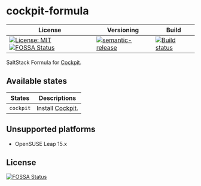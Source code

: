 # cockpit-formula

| License | Versioning | Build |
| ------- | ---------- | ----- |
| [![License: MIT](https://img.shields.io/badge/License-MIT-yellow.svg)](https://opensource.org/licenses/MIT) [![FOSSA Status](https://app.fossa.com/api/projects/git%2Bgithub.com%2Fextra2000%2Fcockpit-formula.svg?type=shield)](https://app.fossa.com/projects/git%2Bgithub.com%2Fextra2000%2Fcockpit-formula?ref=badge_shield) | [![semantic-release](https://img.shields.io/badge/%20%20%F0%9F%93%A6%F0%9F%9A%80-semantic--release-e10079.svg)](https://github.com/semantic-release/semantic-release) | [![Build status](https://ci.appveyor.com/api/projects/status/ot31ik300voibe0g/branch/master?svg=true)](https://ci.appveyor.com/project/nikAizuddin/cockpit-formula/branch/master) |

SaltStack Formula for [Cockpit](https://github.com/cockpit-project/cockpit).


## Available states

| States | Descriptions |
| ------ | ------------ |
| `cockpit` | Install [Cockpit](https://github.com/cockpit-project/cockpit). |


## Unsupported platforms

* OpenSUSE Leap 15.x


## License

[![FOSSA Status](https://app.fossa.com/api/projects/git%2Bgithub.com%2Fextra2000%2Fcockpit-formula.svg?type=large)](https://app.fossa.com/projects/git%2Bgithub.com%2Fextra2000%2Fcockpit-formula?ref=badge_large)
